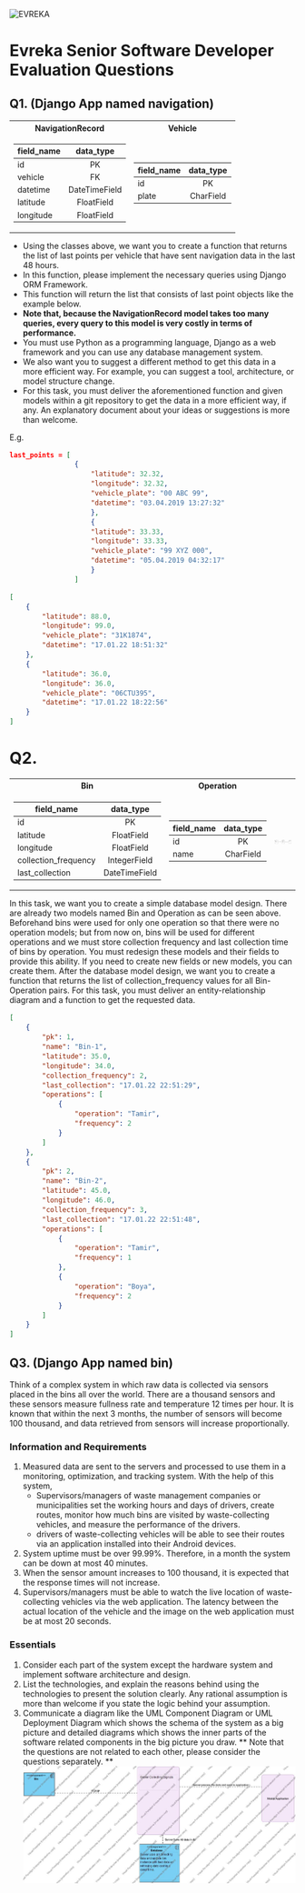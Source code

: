 ![EVREKA](https://evreka.co/wp-content/themes/evreka-theme/assets/img/logo/evreka-logo.svg)
# Evreka Senior Software Developer Evaluation Questions
## Q1.  (Django App named navigation)
<table>
<tr><th>NavigationRecord</th><th>Vehicle</th></tr>
<tr><td>

| field_name |   data_type   |
|------------|:-------------:|
| id         |      PK       |
| vehicle    |      FK       |
| datetime   | DateTimeField |
| latitude   |  FloatField   |
| longitude  |  FloatField   |
</td>
<td>

| field_name | data_type |
|------------|:---------:|
| id         |    PK     |
| plate      | CharField |
</td></tr></table>

- Using the classes above, we want you to create a function that returns the list of last points
per vehicle that have sent navigation data in the last 48 hours. 
- In this function, please implement the necessary queries using Django ORM Framework. 
- This function will return the list that consists of last point objects like the example below. 
- **Note that, because the NavigationRecord model takes too many queries, every query to this model is very costly in
terms of performance.**
- You must use Python as a programming language, Django as a web framework and you can use any database management system.
- We also want you to suggest a different method to get this data in a more efficient way. For
example, you can suggest a tool, architecture, or model structure change.
- For this task, you must deliver the aforementioned function and given models within a git
repository to get the data in a more efficient way, if any. An explanatory document about
your ideas or suggestions is more than welcome.

E.g.
``` json
last_points = [
                {
                    "latitude": 32.32,
                    "longitude": 32.32,
                    "vehicle_plate": "00 ABC 99",
                    "datetime": "03.04.2019 13:27:32"
                    },
                    {
                    "latitude": 33.33,
                    "longitude": 33.33,
                    "vehicle_plate": "99 XYZ 000",
                    "datetime": "05.04.2019 04:32:17"
                    }
                ]
```

````json
[
    {
        "latitude": 88.0,
        "longitude": 99.0,
        "vehicle_plate": "31K1874",
        "datetime": "17.01.22 18:51:32"
    },
    {
        "latitude": 36.0,
        "longitude": 36.0,
        "vehicle_plate": "06CTU395",
        "datetime": "17.01.22 18:22:56"
    }
]
````
# Q2.

<table>
<tr><th>Bin</th><th>Operation</th></tr>
<tr><td>


| field_name           |   data_type   |
|----------------------|:-------------:|
| id                   |      PK       |
| latitude             |  FloatField   |
| longitude            |  FloatField   |
| collection_frequency | IntegerField  |
| last_collection      | DateTimeField |
</td>
<td>

| field_name | data_type |
|------------|:---------:|
| id         |    PK     |
| name       | CharField |

</td>
<td>

![UML](media/bin_operation.svg)

</td></tr></table>

In this task, we want you to create a simple database model design. There are already two
models named Bin and Operation as can be seen above.
Beforehand bins were used for only one operation so that there were no operation
models; but from now on, bins will be used for different operations and we must store
collection frequency and last collection time of bins by operation. You must redesign these
models and their fields to provide this ability. If you need to create new fields or new
models, you can create them.
After the database model design, we want you to create a function that returns the list of
collection_frequency values for all Bin-Operation pairs.
For this task, you must deliver an entity-relationship diagram and a function to get the
requested data.

````json
[
    {
        "pk": 1,
        "name": "Bin-1",
        "latitude": 35.0,
        "longitude": 34.0,
        "collection_frequency": 2,
        "last_collection": "17.01.22 22:51:29",
        "operations": [
            {
                "operation": "Tamir",
                "frequency": 2
            }
        ]
    },
    {
        "pk": 2,
        "name": "Bin-2",
        "latitude": 45.0,
        "longitude": 46.0,
        "collection_frequency": 3,
        "last_collection": "17.01.22 22:51:48",
        "operations": [
            {
                "operation": "Tamir",
                "frequency": 1
            },
            {
                "operation": "Boya",
                "frequency": 2
            }
        ]
    }
]
````


## Q3.  (Django App named bin)
Think of a complex system in which raw data is collected via sensors placed in the bins all
over the world. There are a thousand sensors and these sensors measure fullness rate and
temperature 12 times per hour.
It is known that within the next 3 months, the number of sensors will become 100
thousand, and data retrieved from sensors will increase proportionally.

### Information and Requirements
1. Measured data are sent to the servers and processed to use them in a monitoring,
optimization, and tracking system. With the help of this system,
   - Supervisors/managers of waste management companies or municipalities
   set the working hours and days of drivers, create routes, monitor how much
   bins are visited by waste-collecting vehicles, and measure the performance of
   the drivers.
   - drivers of waste-collecting vehicles will be able to see their routes via an
   application installed into their Android devices.
2. System uptime must be over 99.99%. Therefore, in a month the system can be down
at most 40 minutes.
3. When the sensor amount increases to 100 thousand, it is expected that the
response times will not increase.
4. Supervisors/managers must be able to watch the live location of waste-collecting
vehicles via the web application. The latency between the actual location of the
vehicle and the image on the web application must be at most 20 seconds.
### Essentials
1. Consider each part of the system except the hardware system and implement software architecture and design.
2. List the technologies, and explain the reasons behind using the technologies to present the solution clearly. 
Any rational assumption is more than welcome if you  state the logic behind your assumption.
3. Communicate a diagram like the UML Component Diagram or UML Deployment Diagram which shows 
the schema of the system as a big picture and detailed
diagrams which shows the inner parts of the software related components in the big picture you draw.
** Note that the questions are not related to each other, please consider the questions separately. **
![UML](media/ComponentDiagramUML.jpg)